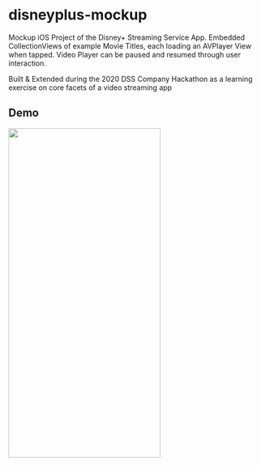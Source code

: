 # disneyplus-mockup
Mockup iOS Project of the Disney+ Streaming Service App. Embedded CollectionViews of example Movie Titles, each loading an AVPlayer View when tapped. Video Player can be paused and resumed through user interaction.

Built & Extended during the 2020 DSS Company Hackathon as a learning exercise on core facets of a video streaming app

## Demo
<img src="/demo/disneyplusmockup.gif" width="300" height="650"/>

